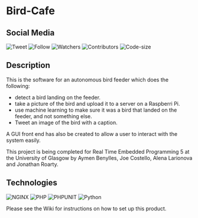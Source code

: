 # Bird-Cafe
## Social Media
![Tweet](https://img.shields.io/twitter/url?style=social&url=https%3A%2F%2Ftwitter.com%2Fsmartbirdcafe)
![Follow](https://img.shields.io/twitter/follow/smartbirdcafe?style=social)
![Watchers](https://img.shields.io/github/watchers/AymenB98/Bird-Cafe?style=social)
![Contributors](https://img.shields.io/github/contributors/AymenB98/Bird-Cafe?color=blue)
![Code-size](https://img.shields.io/github/languages/code-size/AymenB98/Bird-Cafe)

## Description
This is the software for an autonomous bird feeder which does the following:
- detect a bird landing on the feeder.
- take a picture of the bird and upload it to a server on a Raspberri Pi. 
- use machine learning to make sure it was a bird that landed on the feeder, and not something else.
- Tweet an image of the bird with a caption.

A GUI front end has also be created to allow a user to interact with the system easily.

This project is being completed for Real Time Embedded Programming 5 at the University of Glasgow by Aymen Benylles, Joe Costello, Alena Larionova and Jonathan Roarty.
## Technologies
![NGINX](https://img.shields.io/badge/server-nginx-blue) ![PHP](https://img.shields.io/badge/PHP-v7.3.27-orange) ![PHPUNIT](https://img.shields.io/badge/PHPUnit-v7.5.6-orange) 
![Python](https://img.shields.io/badge/python-v2.7.16-brightgreen)

Please see the Wiki for instructions on how to set up this product. 
